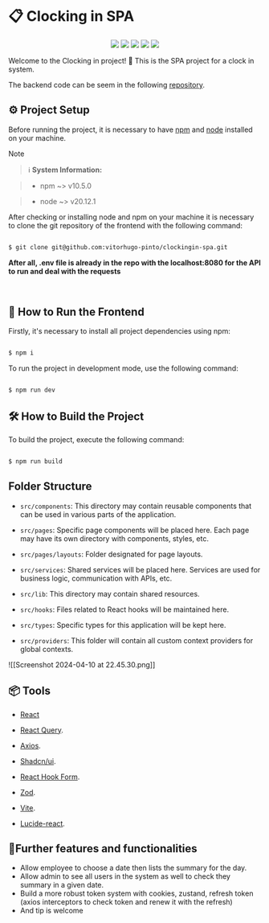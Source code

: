 # 📋 Clocking in SPA

  

<p align="center">

<img src="https://img.shields.io/badge/React-20232A?style=for-the-badge&logo=react&logoColor=61DAFB" />

<img src="https://img.shields.io/badge/typescript-%23007ACC.svg?style=for-the-badge&logo=typescript&logoColor=white" />

<img src="https://img.shields.io/badge/Git-E34F26?style=for-the-badge&logo=git&logoColor=white" />

<img src="https://img.shields.io/badge/Tailwind_CSS-38B2AC?style=for-the-badge&logo=tailwind-css&logoColor=white" />

<img src="https://img.shields.io/badge/vite-purple?style=for-the-badge&logo=vite&logoColor=white" />

</p>

  
  

Welcome to the Clocking in project! 🚀 This is the SPA project for a clock in system.

The backend code can be seem in the following [repository](https://github.com/vitorhugo-pinto/clockingin-api).


## ⚙️ Project Setup


Before running the project, it is necessary to have [npm](https://www.npmjs.com/) and [node](https://nodejs.org/en) installed on your machine.

  
> [!note]

> ℹ️ **System Information:**

> - npm ~> v10.5.0

> - node ~> v20.12.1

After checking or installing node and npm on your machine it is necessary to clone the git repository of the frontend with the following command:

  

```bash

$ git clone git@github.com:vitorhugo-pinto/clockingin-spa.git

```

  
**After all, .env file is already in the repo with the localhost:8080 for the API to run and deal with the requests**

<br />

  

## 🚀 How to Run the Frontend

  

Firstly, it's necessary to install all project dependencies using npm:

  

```bash

$ npm i

```

  

To run the project in development mode, use the following command:

  

```bash

$ npm run dev

```

  
  

## 🛠️ How to Build the Project

  

To build the project, execute the following command:

  

```bash

$ npm run build

```

  

## Folder Structure

  

- `src/components`: This directory may contain reusable components that can be used in various parts of the application.

  

- `src/pages`: Specific page components will be placed here. Each page may have its own directory with components, styles, etc.

  

- `src/pages/layouts`: Folder designated for page layouts.

  

- `src/services`: Shared services will be placed here. Services are used for business logic, communication with APIs, etc.

  

- `src/lib`: This directory may contain shared resources.

  

- `src/hooks`: Files related to React hooks will be maintained here.

  

- `src/types`: Specific types for this application will be kept here.

  

- `src/providers`: This folder will contain all custom context providers for global contexts.


![[Screenshot 2024-04-10 at 22.45.30.png]]

  

## 📦 Tools

  

- [React](https://react.dev/)

- [React Query](https://tanstack.com/query/latest).

- [Axios](https://axios-http.com/).

- [Shadcn/ui](https://ui.shadcn.com/).

- [React Hook Form](https://react-hook-form.com/).

- [Zod](https://zod.dev/).

- [Vite](https://vitejs.dev/).

- [Lucide-react](https://lucide.dev/guide/packages/lucide-react).


## 🚀Further features and functionalities
- Allow employee to choose a date then lists the summary for the day.
- Allow admin to see all users in the system as well to check they summary in a given date.
- Build a more robust token system with cookies, zustand, refresh token (axios interceptors to check token and renew it with the refresh)
-  And tip is welcome
